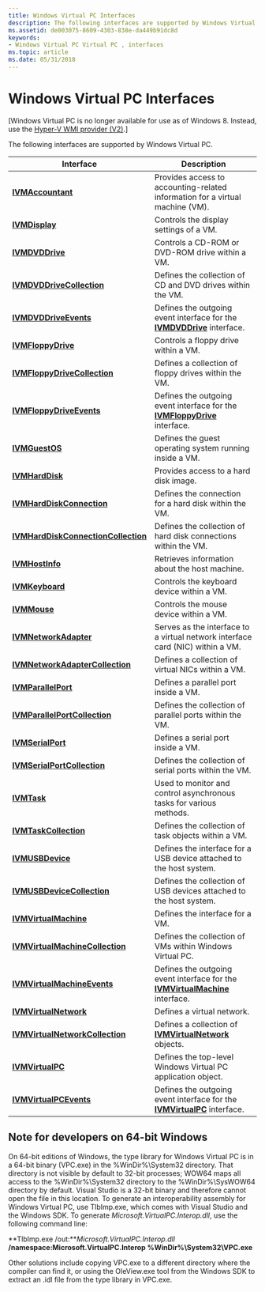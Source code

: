 ```yaml
---
title: Windows Virtual PC Interfaces
description: The following interfaces are supported by Windows Virtual PC.
ms.assetid: de003075-8609-4303-838e-da449b91dc8d
keywords:
- Windows Virtual PC Virtual PC , interfaces
ms.topic: article
ms.date: 05/31/2018
---
```


# Windows Virtual PC Interfaces

\[Windows Virtual PC is no longer available for use as of Windows 8. Instead, use the [Hyper-V WMI provider (V2)](/windows/desktop/HyperV_v2/windows-virtualization-portal).\]

The following interfaces are supported by Windows Virtual PC.



| Interface                                                                             | Description                                                                                                       |
|---------------------------------------------------------------------------------------|-------------------------------------------------------------------------------------------------------------------|
| [**IVMAccountant**](ivmaccountant.md)<br/>                                     | Provides access to accounting-related information for a virtual machine (VM).<br/>                          |
| [**IVMDisplay**](ivmdisplay.md)<br/>                                           | Controls the display settings of a VM.<br/>                                                                 |
| [**IVMDVDDrive**](ivmdvddrive.md)<br/>                                         | Controls a CD-ROM or DVD-ROM drive within a VM.<br/>                                                        |
| [**IVMDVDDriveCollection**](ivmdvddrivecollection.md)<br/>                     | Defines the collection of CD and DVD drives within the VM.<br/>                                             |
| [**IVMDVDDriveEvents**](ivmdvddriveevents.md)<br/>                             | Defines the outgoing event interface for the [**IVMDVDDrive**](ivmdvddrive.md) interface.<br/>             |
| [**IVMFloppyDrive**](ivmfloppydrive.md)<br/>                                   | Controls a floppy drive within a VM.<br/>                                                                   |
| [**IVMFloppyDriveCollection**](ivmfloppydrivecollection.md)<br/>               | Defines a collection of floppy drives within the VM.<br/>                                                   |
| [**IVMFloppyDriveEvents**](ivmfloppydriveevents.md)<br/>                       | Defines the outgoing event interface for the [**IVMFloppyDrive**](ivmfloppydrive.md) interface.<br/>       |
| [**IVMGuestOS**](ivmguestos.md)<br/>                                           | Defines the guest operating system running inside a VM.<br/>                                                |
| [**IVMHardDisk**](ivmharddisk.md)<br/>                                         | Provides access to a hard disk image.<br/>                                                                  |
| [**IVMHardDiskConnection**](ivmharddiskconnection.md)<br/>                     | Defines the connection for a hard disk within the VM.<br/>                                                  |
| [**IVMHardDiskConnectionCollection**](ivmharddiskconnectioncollection.md)<br/> | Defines the collection of hard disk connections within the VM.<br/>                                         |
| [**IVMHostInfo**](ivmhostinfo.md)<br/>                                         | Retrieves information about the host machine.<br/>                                                          |
| [**IVMKeyboard**](ivmkeyboard.md)<br/>                                         | Controls the keyboard device within a VM.<br/>                                                              |
| [**IVMMouse**](ivmmouse.md)<br/>                                               | Controls the mouse device within a VM.<br/>                                                                 |
| [**IVMNetworkAdapter**](ivmnetworkadapter.md)<br/>                             | Serves as the interface to a virtual network interface card (NIC) within a VM.<br/>                         |
| [**IVMNetworkAdapterCollection**](ivmnetworkadaptercollection.md)<br/>         | Defines a collection of virtual NICs within a VM.<br/>                                                      |
| [**IVMParallelPort**](ivmparallelport.md)<br/>                                 | Defines a parallel port inside a VM.<br/>                                                                   |
| [**IVMParallelPortCollection**](ivmparallelportcollection.md)<br/>             | Defines the collection of parallel ports within the VM.<br/>                                                |
| [**IVMSerialPort**](ivmserialport.md)<br/>                                     | Defines a serial port inside a VM.<br/>                                                                     |
| [**IVMSerialPortCollection**](ivmserialportcollection.md)<br/>                 | Defines the collection of serial ports within the VM.<br/>                                                  |
| [**IVMTask**](ivmtask.md)<br/>                                                 | Used to monitor and control asynchronous tasks for various methods.<br/>                                    |
| [**IVMTaskCollection**](ivmtaskcollection.md)<br/>                             | Defines the collection of task objects within a VM.<br/>                                                    |
| [**IVMUSBDevice**](ivmusbdevice.md)<br/>                                       | Defines the interface for a USB device attached to the host system.<br/>                                    |
| [**IVMUSBDeviceCollection**](ivmusbdevicecollection.md)<br/>                   | Defines the collection of USB devices attached to the host system.<br/>                                     |
| [**IVMVirtualMachine**](ivmvirtualmachine.md)<br/>                             | Defines the interface for a VM.<br/>                                                                        |
| [**IVMVirtualMachineCollection**](ivmvirtualmachinecollection.md)<br/>         | Defines the collection of VMs within Windows Virtual PC.<br/>                                               |
| [**IVMVirtualMachineEvents**](ivmvirtualmachineevents.md)<br/>                 | Defines the outgoing event interface for the [**IVMVirtualMachine**](ivmvirtualmachine.md) interface.<br/> |
| [**IVMVirtualNetwork**](ivmvirtualnetwork.md)<br/>                             | Defines a virtual network.<br/>                                                                             |
| [**IVMVirtualNetworkCollection**](ivmvirtualnetworkcollection.md)<br/>         | Defines a collection of [**IVMVirtualNetwork**](ivmvirtualnetwork.md) objects.<br/>                        |
| [**IVMVirtualPC**](ivmvirtualpc.md)<br/>                                       | Defines the top-level Windows Virtual PC application object.<br/>                                           |
| [**IVMVirtualPCEvents**](ivmvirtualpcevents.md)<br/>                           | Defines the outgoing event interface for the [**IVMVirtualPC**](ivmvirtualpc.md) interface.<br/>           |



 

## Note for developers on 64-bit Windows

On 64-bit editions of Windows, the type library for Windows Virtual PC is in a 64-bit binary (VPC.exe) in the %WinDir%\\System32 directory. That directory is not visible by default to 32-bit processes; WOW64 maps all access to the %WinDir%\\System32 directory to the %WinDir%\\SysWOW64 directory by default. Visual Studio is a 32-bit binary and therefore cannot open the file in this location. To generate an interoperability assembly for Windows Virtual PC, use TlbImp.exe, which comes with Visual Studio and the Windows SDK. To generate *Microsoft.VirtualPC.Interop.dll*, use the following command line:

**TlbImp.exe /out:***Microsoft.VirtualPC.Interop.dll* **/namespace:Microsoft.VirtualPC.Interop %WinDir%\\System32\\VPC.exe**

Other solutions include copying VPC.exe to a different directory where the compiler can find it, or using the OleView.exe tool from the Windows SDK to extract an .idl file from the type library in VPC.exe.

 

